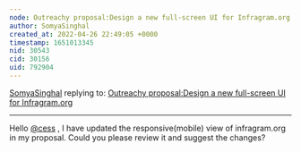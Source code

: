 ```yaml
---
node: Outreachy proposal:Design a new full-screen UI for Infragram.org
author: SomyaSinghal
created_at: 2022-04-26 22:49:05 +0000
timestamp: 1651013345
nid: 30543
cid: 30156
uid: 792904
---
```




[SomyaSinghal](../profile/SomyaSinghal) replying to: [Outreachy proposal:Design a new full-screen UI for Infragram.org](../notes/SomyaSinghal/04-21-2022/outreachy-proposal-design-a-new-full-screen-ui-for-infragram-org)

----
Hello [@cess](/profile/cess) , I have updated the responsive(mobile) view of infragram.org in my proposal. Could you please review it and suggest the changes?